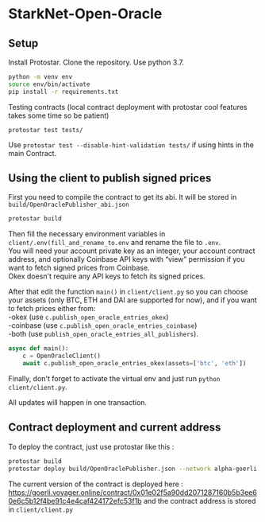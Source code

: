 # StarkNet-Open-Oracle

## Setup  
Install Protostar. Clone the repository. Use python 3.7.

```bash
python -m venv env
source env/bin/activate
pip install -r requirements.txt
```

Testing contracts (local contract deployment with protostar cool features takes some time so be patient)

```
protostar test tests/
```

Use `protostar test --disable-hint-validation tests/` if using hints in the main Contract. 

## Using the client to publish signed prices  

First you need to compile the contract to get its abi. It will be stored in `build/OpenOraclePublisher_abi.json`

```bash
protostar build
```

Then fill the necessary environment variables in `client/.env(fill_and_rename_to.env` and rename the file to `.env`.  
You will need your account private key as an integer, your account contract address, and optionally Coinbase API keys with “view” permission if you want to fetch signed prices from Coinbase.  
Okex doesn't require any API keys to fetch its signed prices.  

After that edit the function `main()` in `client/client.py` so you can choose your assets (only BTC, ETH and DAI are supported for now), and if you want to fetch prices either from:     
-okex (use `c.publish_open_oracle_entries_okex`)  
-coinbase (use `c.publish_open_oracle_entries_coinbase`)  
-both (use `publish_open_oracle_entries_all_publishers`).  

```python
async def main():
    c = OpenOracleClient()
    await c.publish_open_oracle_entries_okex(assets=['btc', 'eth'])
```

Finally, don't forget to activate the virtual env and just run `python client/client.py`. 

All updates will happen in one transaction. 

## Contract deployment and current address

To deploy the contract, just use protostar like this :

```bash
protostar build
protostar deploy build/OpenOraclePublisher.json --network alpha-goerli
```

The current version of the contract is deployed here : https://goerli.voyager.online/contract/0x01e02f5a90dd2071287160b5b3ee60e6c5b12f4be91c4e4caf424172efc53f1b and the contract address is stored in `client/client.py`



